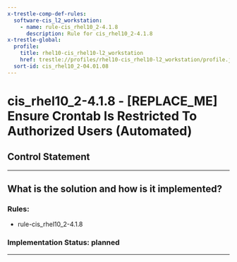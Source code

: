 ```yaml
---
x-trestle-comp-def-rules:
  software-cis_l2_workstation:
    - name: rule-cis_rhel10_2-4.1.8
      description: Rule for cis_rhel10_2-4.1.8
x-trestle-global:
  profile:
    title: rhel10-cis_rhel10-l2_workstation
    href: trestle://profiles/rhel10-cis_rhel10-l2_workstation/profile.json
  sort-id: cis_rhel10_2-04.01.08
---
```


# cis_rhel10_2-4.1.8 - \[REPLACE_ME\] Ensure Crontab Is Restricted To Authorized Users (Automated)

## Control Statement

______________________________________________________________________

## What is the solution and how is it implemented?

<!-- For implementation status enter one of: implemented, partial, planned, alternative, not-applicable -->

<!-- Note that the list of rules under ### Rules: is read-only and changes will not be captured after assembly to JSON -->

<!-- Add control implementation description here for control: cis_rhel10_2-4.1.8 -->

### Rules:

  - rule-cis_rhel10_2-4.1.8

### Implementation Status: planned

______________________________________________________________________
